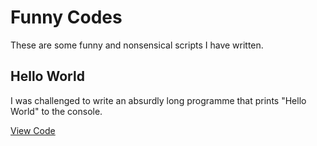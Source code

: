 # Funny Codes

These are some funny and nonsensical scripts I have written.

## Hello World

I was challenged to write an absurdly long programme that prints "Hello World" to the console.

[View Code](hello-world.md)
